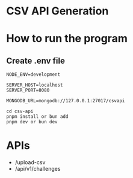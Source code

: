 # CSV API Generation

# How to run the program

## Create .env file

```
NODE_ENV=development

SERVER_HOST=localhost
SERVER_PORT=8080

MONGODB_URL=mongodb://127.0.0.1:27017/csvapi
```

```
cd csv-api
pnpm install or bun add
pnpm dev or bun dev
```

# APIs

- /upload-csv
- /api/v1/challenges
